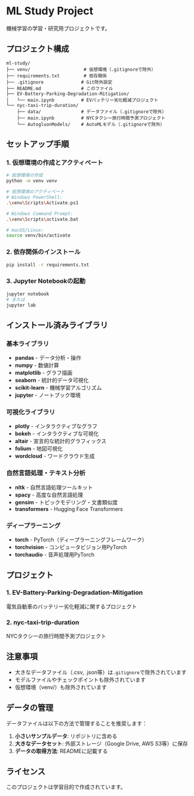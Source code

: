 # ML Study Project

機械学習の学習・研究用プロジェクトです。

## プロジェクト構成

```
ml-study/
├── venv/                    # 仮想環境（.gitignoreで除外）
├── requirements.txt         # 依存関係
├── .gitignore              # Git除外設定
├── README.md               # このファイル
├── EV-Battery-Parking-Degradation-Mitigation/
│   └── main.ipynb          # EVバッテリー劣化軽減プロジェクト
└── nyc-taxi-trip-duration/
    ├── data/               # データファイル（.gitignoreで除外）
    ├── main.ipynb          # NYCタクシー旅行時間予測プロジェクト
    └── AutogluonModels/    # AutoMLモデル（.gitignoreで除外）
```

## セットアップ手順

### 1. 仮想環境の作成とアクティベート

```bash
# 仮想環境の作成
python -m venv venv

# 仮想環境のアクティベート
# Windows PowerShell:
.\venv\Scripts\Activate.ps1

# Windows Command Prompt:
.\venv\Scripts\activate.bat

# macOS/Linux:
source venv/bin/activate
```

### 2. 依存関係のインストール

```bash
pip install -r requirements.txt
```

### 3. Jupyter Notebookの起動

```bash
jupyter notebook
# または
jupyter lab
```

## インストール済みライブラリ

### 基本ライブラリ
- **pandas** - データ分析・操作
- **numpy** - 数値計算
- **matplotlib** - グラフ描画
- **seaborn** - 統計的データ可視化
- **scikit-learn** - 機械学習アルゴリズム
- **jupyter** - ノートブック環境

### 可視化ライブラリ
- **plotly** - インタラクティブなグラフ
- **bokeh** - インタラクティブな可視化
- **altair** - 宣言的な統計的グラフィックス
- **folium** - 地図可視化
- **wordcloud** - ワードクラウド生成

### 自然言語処理・テキスト分析
- **nltk** - 自然言語処理ツールキット
- **spacy** - 高度な自然言語処理
- **gensim** - トピックモデリング・文書類似度
- **transformers** - Hugging Face Transformers

### ディープラーニング
- **torch** - PyTorch（ディープラーニングフレームワーク）
- **torchvision** - コンピュータビジョン用PyTorch
- **torchaudio** - 音声処理用PyTorch

## プロジェクト

### 1. EV-Battery-Parking-Degradation-Mitigation
電気自動車のバッテリー劣化軽減に関するプロジェクト

### 2. nyc-taxi-trip-duration
NYCタクシーの旅行時間予測プロジェクト

## 注意事項

- 大きなデータファイル（.csv, .json等）は`.gitignore`で除外されています
- モデルファイルやチェックポイントも除外されています
- 仮想環境（venv/）も除外されています

## データの管理

データファイルは以下の方法で管理することを推奨します：

1. **小さいサンプルデータ**: リポジトリに含める
2. **大きなデータセット**: 外部ストレージ（Google Drive, AWS S3等）に保存
3. **データの取得方法**: READMEに記載する

## ライセンス

このプロジェクトは学習目的で作成されています。
